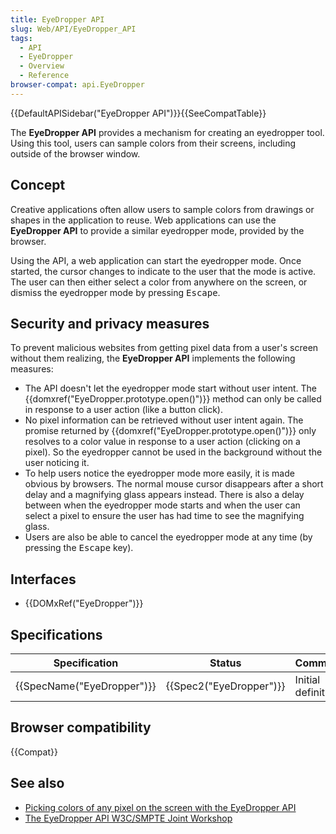 ```yaml
---
title: EyeDropper API
slug: Web/API/EyeDropper_API
tags:
  - API
  - EyeDropper
  - Overview
  - Reference
browser-compat: api.EyeDropper
---
```

{{DefaultAPISidebar("EyeDropper API")}}{{SeeCompatTable}}

The **EyeDropper API** provides a mechanism for creating an eyedropper tool. Using this tool, users can sample colors from their screens, including outside of the browser window.

## Concept

Creative applications often allow users to sample colors from drawings or shapes in the application to reuse. Web applications can use the **EyeDropper API** to provide a similar eyedropper mode, provided by the browser.

Using the API, a web application can start the eyedropper mode. Once started, the cursor changes to indicate to the user that the mode is active. The user can then either select a color from anywhere on the screen, or dismiss the eyedropper mode by pressing <kbd>Escape</kbd>.

## Security and privacy measures

To prevent malicious websites from getting pixel data from a user's screen without them realizing, the **EyeDropper API** implements the following measures:

* The API doesn't let the eyedropper mode start without user intent. The {{domxref("EyeDropper.prototype.open()")}} method can only be called in response to a user action (like a button click).
* No pixel information can be retrieved without user intent again. The promise returned by {{domxref("EyeDropper.prototype.open()")}} only resolves to a color value in response to a user action (clicking on a pixel). So the eyedropper cannot be used in the background without the user noticing it.
* To help users notice the eyedropper mode more easily, it is made obvious by browsers. The normal mouse cursor disappears after a short delay and a magnifying glass appears instead. There is also a delay between when the eyedropper mode starts and when the user can select a pixel to ensure the user has had time to see the magnifying glass.
* Users are also be able to cancel the eyedropper mode at any time (by pressing the <kbd>Escape</kbd> key).

## Interfaces

- {{DOMxRef("EyeDropper")}}

## Specifications

| Specification                    | Status                       | Comment             |
| -------------------------------- | ---------------------------- | ------------------- |
| {{SpecName("EyeDropper")}}       | {{Spec2("EyeDropper")}}      | Initial definition. |

## Browser compatibility

{{Compat}}

## See also

- [Picking colors of any pixel on the screen with the EyeDropper API](https://web.dev/eyedropper/)
- [The EyeDropper API W3C/SMPTE Joint Workshop](https://www.w3.org/2021/03/media-production-workshop/talks/patrick-brosset-eyedropper-api.html)
